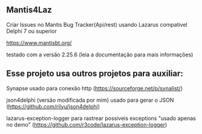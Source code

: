 ## Mantis4Laz
Criar Issues no Mantis Bug Tracker(Api/rest) usando Lazarus compativel Delphi 7 ou superior

https://www.mantisbt.org/

testado com a versão 2.25.6 (leia a documentação para mais informações)

## Esse projeto usa outros projetos para auxiliar:
Synapse usado para conexão http (https://sourceforge.net/p/synalist/)

json4delphi (versão modificada por mim) usado para gerar o JSON (https://github.com/rilyu/json4delphi)

lazarus-exception-logger para rastrear possiveis exceptions "usado apenas no demo" (https://github.com/r3code/lazarus-exception-logger)
